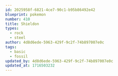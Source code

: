 ```yaml
---
id: 2025958f-6821-4ce7-90c1-b95b86492e42
blueprint: pokemon
number: 410
title: Shieldon
types:
  - rock
  - steel
author: 4d8d6ede-5963-429f-9c2f-74b897007e0c
tags:
  - basic
  - fossil
updated_by: 4d8d6ede-5963-429f-9c2f-74b897007e0c
updated_at: 1716503232
---
```

